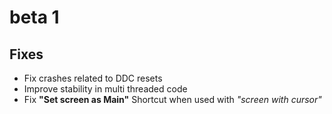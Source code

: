 # beta 1

## Fixes

- Fix crashes related to DDC resets
- Improve stability in multi threaded code
- Fix **"Set screen as Main"** Shortcut when used with *"screen with cursor"*

